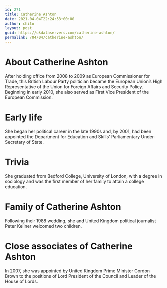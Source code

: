 ```yaml
---
id: 271
title: Catherine Ashton
date: 2021-04-04T22:24:53+00:00
author: chito
layout: post
guid: https://ukdataservers.com/catherine-ashton/
permalink: /04/04/catherine-ashton/
---
```




  
  
#  About Catherine Ashton
                  
                  
                  
After holding office from 2008 to 2009 as European Commissioner for Trade, this British Labour Party politician became the European Union&#8217;s High Representative of the Union for Foreign Affairs and Security Policy. Beginning in early 2010, she also served as First Vice President of the European Commission.
                  
                
                
                
# Early life
                  
                  
                  
She began her political career in the late 1990s and, by 2001, had been appointed the Department for Education and Skills&#8217; Parliamentary Under-Secretary of State.
                  
                
                
                
# Trivia
                  
                  
                  
She graduated from Bedford College, University of London, with a degree in sociology and was the first member of her family to attain a college education.
                  
                
                
                
# Family of Catherine Ashton
                  
                  
                  
Following their 1988 wedding, she and United Kingdom political journalist Peter Kellner welcomed two children.
                  
                
                
                
# Close associates of Catherine Ashton
                  
                  
                  
In 2007, she was appointed by United Kingdom Prime Minister Gordon Brown to the positions of Lord President of the Council and Leader of the House of Lords.
                  
                
              
            
          
          
          
    
    
  
